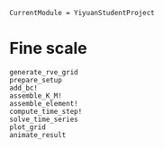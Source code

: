 ```@meta
CurrentModule = YiyuanStudentProject
```

# Fine scale

```@docs
generate_rve_grid
prepare_setup
add_bc!
assemble_K_M!
assemble_element!
compute_time_step!
solve_time_series
plot_grid
animate_result
```